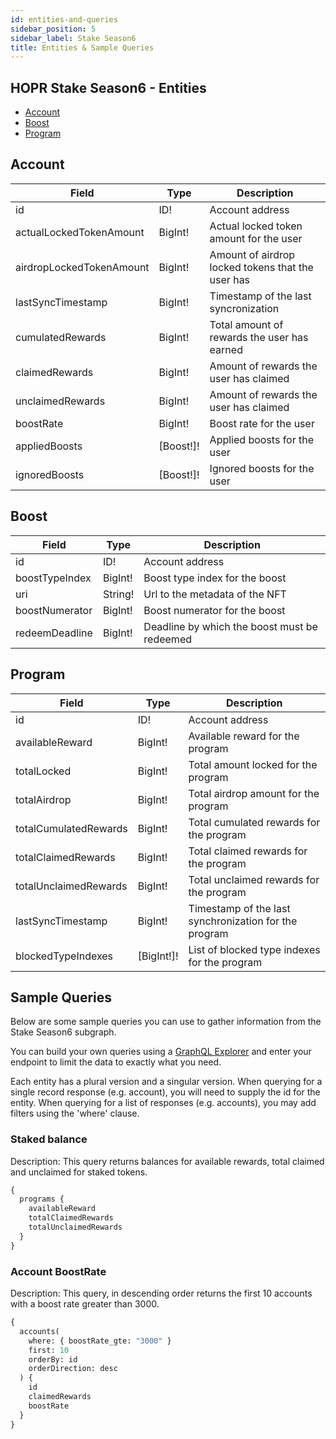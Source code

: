 ```yaml
---
id: entities-and-queries
sidebar_position: 5
sidebar_label: Stake Season6
title: Entities & Sample Queries
---
```


## HOPR Stake Season6 - Entities

- [Account](#account)
- [Boost](#boost)
- [Program](#program)

## Account

| Field                    | Type      | Description                                       |
| ------------------------ | --------- | ------------------------------------------------- |
| id                       | ID!       | Account address                                   |
| actualLockedTokenAmount  | BigInt!   | Actual locked token amount for the user           |
| airdropLockedTokenAmount | BigInt!   | Amount of airdrop locked tokens that the user has |
| lastSyncTimestamp        | BigInt!   | Timestamp of the last syncronization              |
| cumulatedRewards         | BigInt!   | Total amount of rewards the user has earned       |
| claimedRewards           | BigInt!   | Amount of rewards the user has claimed            |
| unclaimedRewards         | BigInt!   | Amount of rewards the user has claimed            |
| boostRate                | BigInt!   | Boost rate for the user                           |
| appliedBoosts            | [Boost!]! | Applied boosts for the user                       |
| ignoredBoosts            | [Boost!]! | Ignored boosts for the user                       |

## Boost

| Field          | Type    | Description                                  |
| -------------- | ------- | -------------------------------------------- |
| id             | ID!     | Account address                              |
| boostTypeIndex | BigInt! | Boost type index for the boost               |
| uri            | String! | Url to the metadata of the NFT               |
| boostNumerator | BigInt! | Boost numerator for the boost                |
| redeemDeadline | BigInt! | Deadline by which the boost must be redeemed |

## Program

| Field                 | Type       | Description                                           |
| --------------------- | ---------- | ----------------------------------------------------- |
| id                    | ID!        | Account address                                       |
| availableReward       | BigInt!    | Available reward for the program                      |
| totalLocked           | BigInt!    | Total amount locked for the program                   |
| totalAirdrop          | BigInt!    | Total airdrop amount for the program                  |
| totalCumulatedRewards | BigInt!    | Total cumulated rewards for the program               |
| totalClaimedRewards   | BigInt!    | Total claimed rewards for the program                 |
| totalUnclaimedRewards | BigInt!    | Total unclaimed rewards for the program               |
| lastSyncTimestamp     | BigInt!    | Timestamp of the last synchronization for the program |
| blockedTypeIndexes    | [BigInt!]! | List of blocked type indexes for the program          |

## Sample Queries

Below are some sample queries you can use to gather information from the Stake Season6 subgraph.

You can build your own queries using a [GraphQL Explorer](https://graphiql-online.com/graphiql) and enter your endpoint to limit the data to exactly what you need.

Each entity has a plural version and a singular version. When querying for a single record response (e.g. account), you will need to supply the id for the entity. When querying for a list of responses (e.g. accounts), you may add filters using the 'where' clause.

### Staked balance

Description: This query returns balances for available rewards, total claimed and unclaimed for staked tokens.

```graphql
{
  programs {
    availableReward
    totalClaimedRewards
    totalUnclaimedRewards
  }
}
```

### Account BoostRate

Description: This query, in descending order returns the first 10 accounts with a boost rate greater than 3000.

```graphql
{
  accounts(
    where: { boostRate_gte: "3000" }
    first: 10
    orderBy: id
    orderDirection: desc
  ) {
    id
    claimedRewards
    boostRate
  }
}
```
